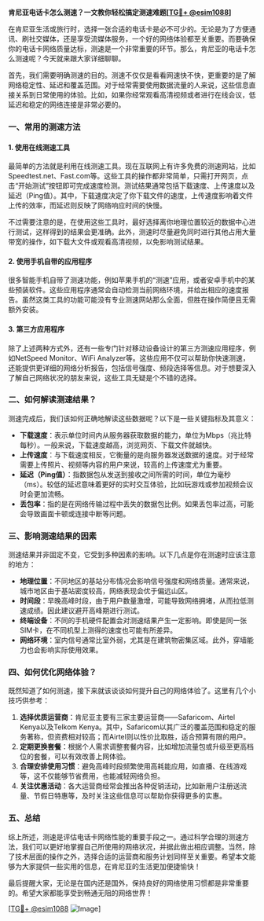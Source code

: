 **肯尼亚电话卡怎么测速？一文教你轻松搞定测速难题[[TG💪+ @esim1088](https://t.me/s/esim1088)]**

在肯尼亚生活或旅行时，选择一张合适的电话卡是必不可少的。无论是为了方便通讯、刷社交媒体，还是享受流媒体服务，一个好的网络体验都至关重要。而要确保你的电话卡网络质量达标，测速是一个非常重要的环节。那么，肯尼亚的电话卡怎么测速呢？今天就来跟大家详细聊聊。

首先，我们需要明确测速的目的。测速不仅仅是看看网速快不快，更重要的是了解网络稳定性、延迟和覆盖范围。对于经常需要使用数据流量的人来说，这些信息直接关系到日常使用的体验。比如，如果你经常观看高清视频或者进行在线会议，低延迟和稳定的网络连接是非常必要的。

### 一、常用的测速方法

#### 1. 使用在线测速工具
最简单的方法就是利用在线测速工具。现在互联网上有许多免费的测速网站，比如Speedtest.net、Fast.com等。这些工具的操作都非常简单，只需打开网页，点击“开始测试”按钮即可完成速度检测。测试结果通常包括下载速度、上传速度以及延迟（Ping值）。其中，下载速度决定了你下载文件的速度，上传速度影响着文件上传的效率，而延迟则反映了网络响应时间的快慢。

不过需要注意的是，在使用这些工具时，最好选择离你地理位置较近的数据中心进行测试，这样得到的结果会更准确。此外，测速时尽量避免同时进行其他占用大量带宽的操作，如下载大文件或观看高清视频，以免影响测试结果。

#### 2. 使用手机自带的应用程序
很多智能手机自带了测速功能，例如苹果手机的“测速”应用，或者安卓手机中的某些预装软件。这些应用程序通常会自动检测当前网络环境，并给出相应的速度报告。虽然这类工具的功能可能没有专业测速网站那么全面，但胜在操作简便且无需额外安装。

#### 3. 第三方应用程序
除了上述两种方式外，还有一些专门针对移动设备设计的第三方测速应用程序，例如NetSpeed Monitor、WiFi Analyzer等。这些应用不仅可以帮助你快速测速，还能提供更详细的网络分析报告，包括信号强度、频段选择等信息。对于想要深入了解自己网络状况的朋友来说，这些工具无疑是个不错的选择。

### 二、如何解读测速结果？

测速完成后，我们该如何正确地解读这些数据呢？以下是一些关键指标及其意义：

- **下载速度**：表示单位时间内从服务器获取数据的能力，单位为Mbps（兆比特每秒）。一般来说，下载速度越高，浏览网页、下载文件就越快。
- **上传速度**：与下载速度相反，它衡量的是向服务器发送数据的速度。对于经常需要上传照片、视频等内容的用户来说，较高的上传速度尤为重要。
- **延迟（Ping值）**：指数据包从发送到接收之间所需的时间，单位为毫秒（ms）。较低的延迟意味着更好的实时交互体验，比如玩游戏或参加视频会议时会更加流畅。
- **丢包率**：指的是在网络传输过程中丢失的数据包比例。如果丢包率过高，可能会导致画面卡顿或连接中断等问题。

### 三、影响测速结果的因素

测速结果并非固定不变，它受到多种因素的影响。以下几点是你在测速时应该注意的地方：

- **地理位置**：不同地区的基站分布情况会影响信号强度和网络质量。通常来说，城市地区由于基站密度较高，网络表现会优于偏远山区。
- **时间段**：早晚高峰时段，由于用户数量激增，可能导致网络拥堵，从而拉低测速成绩。因此建议避开高峰期进行测试。
- **终端设备**：不同的手机硬件配置会对测速结果产生一定影响。即使是同一张SIM卡，在不同机型上测得的速度也可能有所差异。
- **网络环境**：室内信号通常比室外弱，尤其是在建筑物密集区域。此外，穿墙能力也会影响实际使用效果。

### 四、如何优化网络体验？

既然知道了如何测速，接下来就该谈谈如何提升自己的网络体验了。这里有几个小技巧供参考：

1. **选择优质运营商**：肯尼亚主要有三家主要运营商——Safaricom、Airtel Kenya以及Telkom Kenya。其中，Safaricom以其广泛的覆盖范围和稳定的服务著称，但资费相对较高；而Airtel则以性价比取胜，适合预算有限的用户。
2. **定期更换套餐**：根据个人需求调整套餐内容，比如增加流量包或升级至更高档位的套餐，可以有效改善上网体验。
3. **合理安排使用习惯**：避免高峰时段频繁使用高耗能应用，如直播、在线游戏等，这不仅能够节省费用，也能减轻网络负担。
4. **关注优惠活动**：各大运营商经常会推出各种促销活动，比如新用户注册送流量、节假日特惠等，及时关注这些信息可以帮助你获得更多的实惠。

### 五、总结

综上所述，测速是评估电话卡网络性能的重要手段之一。通过科学合理的测速方法，我们可以更好地掌握自己所使用的网络状况，并据此做出相应调整。当然，除了技术层面的操作之外，选择合适的运营商和服务计划同样至关重要。希望本文能够为大家提供一些实用的信息，在肯尼亚的生活更加便捷愉快！

最后提醒大家，无论是在国内还是国外，保持良好的网络使用习惯都是非常重要的。希望大家都能享受到畅通无阻的网络世界！

[[TG💪+ @esim1088](https://t.me/s/esim1088) ![Image](https://i.postimg.cc/4NQfJmqS/Snipaste-2025-05-13-00-14-12.png)]